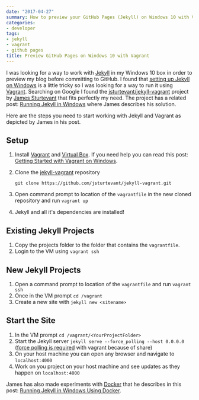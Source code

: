 ```yaml
---
date: "2017-04-27"
summary: How to preview your GitHub Pages (Jekyll) on Windows 10 with Vagrant
categories:
- developer
tags:
- jekyll
- vagrant
- github pages
title: Preview GitHub Pages on Windows 10 with Vagrant
---
```


I was looking for a way to work with [Jekyll](http://jekyllrb.com/) in my Windows 10 box in order to preview my blog before committing to GitHub. I found that [setting up Jekyll on Windows](http://jekyll-windows.juthilo.com/) is a little tricky so I was looking for a way to run it using [Vagrant](https://www.vagrantup.com/).
Searching on Google I found the [jsturtevant/jekyll-vagrant](https://github.com/jsturtevant/jekyll-vagrant) project by [James Sturtevant](http://www.jamessturtevant.com/) that fits perfectly my need.
The project has a related post: [Running Jekyll in Windows](http://www.jamessturtevant.com/posts/running-jekyll-in-windows/) where James describes his solution.

Here are the steps you need to start working with Jekyll and Vagrant as depicted by James in his post.

## Setup
1. Install [Vagrant](https://www.vagrantup.com/) and [Virtual Box](https://www.virtualbox.org/). If you need help you can read this post: [Getting Started with Vagrant on Windows](https://www.sitepoint.com/getting-started-vagrant-windows/).
2. Clone the [jekyll-vagrant](https://github.com/jsturtevant/jekyll-vagrant) repository

    ```git clone https://github.com/jsturtevant/jekyll-vagrant.git```
3. Open command prompt to location of the ```vagrantfile``` in the new cloned repository and run ```vagrant up```
4. Jekyll and all it's dependencies are installed!

## Existing Jekyll Projects
1. Copy the projects folder to the folder that contains the ```vagrantfile```.  
2. Login to the VM using ```vagrant ssh```

## New Jekyll Projects
1.  Open a command prompt to location of the ```vagrantfile``` and run ```vagrant ssh```
2.  Once in the VM prompt ```cd /vagrant```
3.  Create a new site with ```jekyll new <sitename>```

## Start the Site
1. In the VM prompt ```cd /vagrant/<YourProjectFolder>```
2. Start the Jekyll server ```jekyll serve --force_polling --host 0.0.0.0```
([force polling is required](http://stackoverflow.com/a/23084706/697126) with vagrant because of share)
3. On your host machine you can open any browser and navigate to ```localhost:4000```
4. Work on you project on your host machine and see updates as they happen on ```localhost:4000```


James has also made experiments with [Docker](https://www.docker.com/) that he describes in this post: [Running Jekyll in Windows Using Docker](http://www.jamessturtevant.com/posts/Running-Jekyll-in-Windows-using-Docker/).